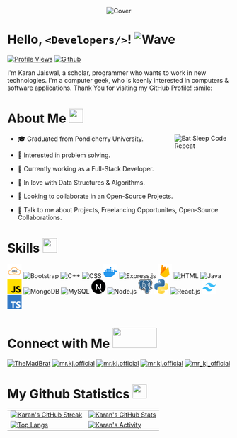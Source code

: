 <p align="center">
    <img alt="Cover" src="resources/cover.png"/>
</p>

# Hello, `<Developers/>`! <img alt="Wave" height="32px" src = "resources/wave.gif" width="32px">

[![Profile Views](https://komarev.com/ghpvc/?username=mrkjofficial)](https://github.com/mrkjofficial)
[![Github](https://img.shields.io/github/followers/mrkjofficial?label=Follow&style=social)](https://github.com/mrkjofficial)

<p size="20px">
    I'm Karan Jaiswal, a scholar, programmer who wants to work in new technologies. I'm a computer geek, who is keenly interested in computers & software applications.
    Thank You for visiting my GitHub Profile! :smile:
</p>

# About Me <img height="32px" src = "resources/about.gif" width="32px">

<img align="right" alt="Eat Sleep Code Repeat" height="25%" src="resources/eat-sleep-code-repeat.gif" width="25%"/>

-   🎓 Graduated from Pondicherry University.

-   👀 Interested in problem solving.

-   🔭 Currently working as a Full-Stack Developer.

-   🌱 In love with Data Structures & Algorithms.

-   👯 Looking to collaborate in an Open-Source Projects.

-   💬 Talk to me about Projects, Freelancing Opportunites, Open-Source Collaborations.

# Skills <img height="32px" src="resources/skills.gif" width="32px">

<p align="left">
    <img alt="AWS" src="skills/aws.png" width="32px">
    <img alt="Bootstrap" src="skills/bootstrap.png" width="32px">
    <img alt="C++" src="skills/cpp.png" width="32px">
    <img alt="CSS" src="skills/css.png" width="32px">
    <img alt="Docker" src="skills/docker.png" width="32px">
    <img alt="Express.js" src="skills/expressjs.png" width="32px">
    <img alt="Firebase" src="skills/firebase.png" width="32px">
    <img alt="HTML" src="skills/html.png" width="32px">
    <img alt="Java" src="skills/java.png" width="32px">
    <img alt="JavaScript" src="skills/javascript.png" width="32px">
    <img alt="MongoDB" src="skills/mongodb.png" width="32px">
    <img alt="MySQL" src="skills/mysql.png" width="32px">
    <img alt="Next.js" src="skills/nextjs.png" width="32px">
    <img alt="Node.js" src="skills/nodejs.png" width="32px">
    <img alt="PostgreSQL" src="skills/postgres.png" width="32px">
    <img alt="Python" src="skills/python.png" width="32px">
    <img alt="React.js" src="skills/reactjs.png" width="32px">
    <img alt="TailwindCSS" src="skills/tailwind.png" width="32px">
    <img alt="TypeScript" src="skills/typescript.png" width="32px">
</p>

# Connect with Me <img height="46px" src="resources/connect.gif" width="100px">

<p align="left">
    <a href="https://discordapp.com/users/411507564082233355"><img alt="TheMadBrat" height="48px" src="connections/discord.gif" width="48px"/></a>
    <a href="https://www.facebook.com/mr.kj.official"><img alt="mr.kj.official" height="48px" src="connections/facebook.gif" width="48px"/></a>
    <a href="https://www.instagram.com/mr.kj.official/"><img alt="mr.kj.official" height="48px" src="connections/instagram.gif" width="48px"/></a>
    <a href="https://www.linkedin.com/in/mrkjofficial/"><img alt="mr.kj.official" height="48px" src="connections/linkedin.gif" width="48px"/></a>
    <a href="https://twitter.com/mr_kj_official"><img alt="mr_kj_official" height="48px" src="connections/twitter.gif" width="48px"/></a>
</p>

# My Github Statistics <img height="32px" src="resources/stats.gif" width="32px">

<table align="center">
    <tr>
        <td>
            <a href="#"><img alt="Karan's GitHub Streak" src="https://streak-stats.demolab.com?user=mrkjofficial&hide_border=true&short_numbers=true&date_format=M%20j%5B%2C%20Y%5D&background=00000000&border=00000000&stroke=008F8C&ring=008F8C&fire=F2A71B&currStreakNum=F2A71B&sideNums=008F8C&currStreakLabel=F2A71B&sideLabels=F2A71B&dates=F2A71B"></a>
        </td>
        <td>
            <a href="#"><img alt="Karan's GitHub Stats" src="https://readme-stats.clckblog.space/api?username=mrkjofficial&show_icons=true&include_all_commits=true&hide_border=true&title_color=008F8C&text_color=F2A71B&icon_color=008F8C&border_color=00000000&bg_color=00000000"></a>
        </td>
    </tr>
    <tr>
        <td>
            <a href="#"><img alt="Top Langs" src="https://readme-stats.clckblog.space/api/top-langs/?username=mrkjofficial&layout=compact&hide_border=true&title_color=008F8C&text_color=F2A71B&icon_color=008F8C&border_color=00000000&bg_color=00000000"></a>
        </td>
        <td>
            <a href="#"><img alt="Karan's Activity" src="https://github-readme-stats.vercel.app/api/wakatime?username=mrkjofficial&custom_title=Karan%20Jaiswal%27s%20Activities&langs_count=5&hide=Other&hide_border=true&title_color=008F8C&text_color=F2A71B&icon_color=008F8C&border_color=00000000&bg_color=00000000&v=2"></a>
        </td>
    </tr>
</table>
